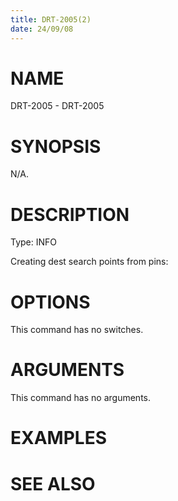 ```yaml
---
title: DRT-2005(2)
date: 24/09/08
---
```


# NAME

DRT-2005 - DRT-2005

# SYNOPSIS

N/A.

# DESCRIPTION

Type: INFO

Creating dest search points from pins:

# OPTIONS

This command has no switches.

# ARGUMENTS

This command has no arguments.

# EXAMPLES

# SEE ALSO
